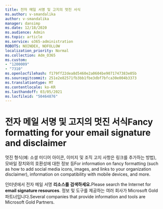 ```yaml
---
title: 전자 메일 서명 및 고지의 멋진 서식
ms.author: v-smandalika
author: v-smandalika
manager: dansimp
ms.date: 12/18/2020
ms.audience: Admin
ms.topic: article
ms.service: o365-administration
ROBOTS: NOINDEX, NOFOLLOW
localization_priority: Normal
ms.collection: Adm_O365
ms.custom:
- "1200009"
- "7310"
ms.openlocfilehash: f179ff22dea8d5460e2a0604be9071747383e05b
ms.sourcegitcommit: 251e2e82571fb3bb1fbe3dbf7bfca30e004b3373
ms.translationtype: MT
ms.contentlocale: ko-KR
ms.lasthandoff: 03/05/2021
ms.locfileid: "50464876"
---
```

# <a name="fancy-formatting-for-your-email-signature-and-disclaimer"></a><span data-ttu-id="4378b-102">전자 메일 서명 및 고지의 멋진 서식</span><span class="sxs-lookup"><span data-stu-id="4378b-102">Fancy formatting for your email signature and disclaimer</span></span>
<span data-ttu-id="4378b-103">멋진 형식(예: 소셜 미디어 아이콘, 이미지 및 조직 고지 사항은 링크를 추가하는 방법), 모바일 장치와의 호환성에 대한 정보 등</span><span class="sxs-lookup"><span data-stu-id="4378b-103">For information on fancy formatting (such as how to add social media icons, images, and links to your organization disclaimer), information on compatibility with mobile devices, and more.</span></span>

<span data-ttu-id="4378b-104">인터넷에서 전자 메일 서명 **리소스를 검색하세요.**</span><span class="sxs-lookup"><span data-stu-id="4378b-104">Please search the Internet for **email signature resources**.</span></span> <span data-ttu-id="4378b-105">정보 및 도구를 제공하는 여러 회사가 Microsoft Gold 파트너입니다.</span><span class="sxs-lookup"><span data-stu-id="4378b-105">Several companies that provide information and tools are Microsoft Gold Partners.</span></span>
